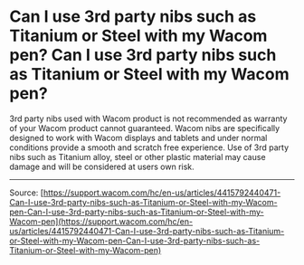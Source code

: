 # Can I use 3rd party nibs such as Titanium or Steel with my Wacom pen? Can I use 3rd party nibs such as Titanium or Steel with my Wacom pen?

3rd party nibs used with Wacom product is not recommended as warranty of your Wacom product cannot guaranteed. Wacom nibs are specifically designed to work with Wacom displays and tablets and under normal conditions provide a smooth and scratch free experience. Use of 3rd party nibs such as Titanium alloy, steel or other plastic material may cause damage and will be considered at users own risk.

---
Source: [https://support.wacom.com/hc/en-us/articles/4415792440471-Can-I-use-3rd-party-nibs-such-as-Titanium-or-Steel-with-my-Wacom-pen-Can-I-use-3rd-party-nibs-such-as-Titanium-or-Steel-with-my-Wacom-pen](https://support.wacom.com/hc/en-us/articles/4415792440471-Can-I-use-3rd-party-nibs-such-as-Titanium-or-Steel-with-my-Wacom-pen-Can-I-use-3rd-party-nibs-such-as-Titanium-or-Steel-with-my-Wacom-pen)
